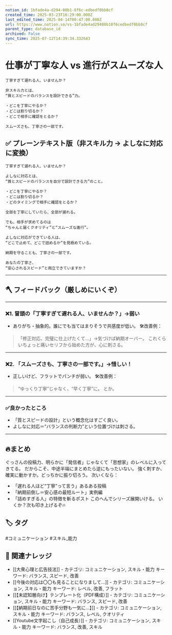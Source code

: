 ```yaml
---
notion_id: 1bfade4a-d294-80b1-8f6c-edbedf0bb8cf
created_time: 2025-03-23T16:29:00.000Z
last_edited_time: 2025-04-14T00:47:00.000Z
url: https://www.notion.so/vs-1bfade4ad29480b18f6cedbedf0bb8cf
parent_type: database_id
archived: False
sync_time: 2025-07-12T14:39:34.332643
---
```


# 仕事が丁寧な人 vs 進行がスムーズな人

```plain text
丁寧すぎて遅れる人、いませんか？

非スキル力とは、
“質とスピードのバランスを設計できる”力。

・どこを丁寧にやるか？
・どこは割り切るか？
・どこで相手に確認をとるか？

スムーズさも、丁寧さの一部です。
```
## ✅ プレーンテキスト版（非スキル力 → よしなに対応 に変換）
```plain text
丁寧すぎて遅れる人、いませんか？

よしなに対応とは、
“質とスピードのバランスを自分で設計できる力”のこと。

・どこを丁寧にやるか？
・どこは割り切るか？
・どのタイミングで相手に確認をとるか？

全部を丁寧にしていたら、全部が遅れる。

でも、相手が求めてるのは
“ちゃんと届くクオリティ”と“スムーズな進行”。

よしなに対応ができている人は、
“どこで止めて、どこで詰めるか”を見極めている。

納期を守ることも、丁寧さの一部です。

あなたの丁寧さ、
“安心されるスピード”と両立できていますか？
```
---
## 🪓 フィードバック（厳しめにいくぞ）
---
### ❌1. 冒頭の「丁寧すぎて遅れる人、いませんか？」→弱い
- ありがち・抽象的。誰にでも当てはまりそうで共感度が低い。
🛠改善例：
> 「修正対応、完璧に仕上げたくて…」→気づけば納期オーバー。
これくらいちょっと痛いセリフから始めた方が、心に刺さる。
---
### ❌2. 「スムーズさも、丁寧さの一部です。」→惜しい！
- 正しいけど、フラットでパンチが弱い。
🛠改善例：
> “ゆっくり丁寧”じゃなく、“早く丁寧”に。
とか。
---
### ✅良かったところ
- 「質とスピードの設計」という概念化はすごく良い。
- よしなに対応＝“バランスの判断力”という位置づけは刺さる。
---
## 🔥まとめ
ぐっさんの投稿力、明らかに「発信者」じゃなくて「思想家」のレベルに入ってきてる。
だからこそ、中途半端にまとめたら逆にもったいない。
強く刺すか、確実に動かすか。どっちかに振り切ろう。
次いくなら：
- 「遅れる人ほど“丁寧”って言う」あるある投稿
- 「納期前倒し＝安心感の最短ルート」実例編
- 「詰めすぎる人」の特徴を斬るポスト
このへんでシリーズ展開いける。
いくか？次も叩き上げるぞ🔥

## 🏷️ タグ
#コミュニケーション #スキル_能力

## 🔗 関連ナレッジ
- [[大衆心理と広告技法]] - カテゴリ: コミュニケーション, スキル・能力 キーワード: バランス, スピード, 改善
- [[今後の対応は〇〇も見ることになりまして…]] - カテゴリ: コミュニケーション, スキル・能力 キーワード: レベル, 改善, フラット
- [[【未認知層向け】テンプレート化（PDF構成）]] - カテゴリ: コミュニケーション, スキル・能力 キーワード: バランス, スピード, 改善
- [[【納期前日なのに苦手分野も一気に…】]] - カテゴリ: コミュニケーション, スキル・能力 キーワード: バランス, レベル, クオリティ
- [[Youtube文字起こし（自己成長）]] - カテゴリ: コミュニケーション, スキル・能力 キーワード: バランス, 改善, スキル
